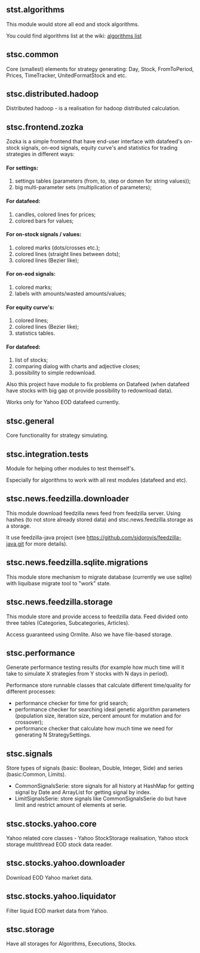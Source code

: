 ## stst.algorithms

This module would store all eod and stock algorithms.

You could find algorithms list at the wiki: [algorithms list](https://github.com/sidorovis/stsc/wiki/Algorithms-Tree)

## stsc.common

Core (smallest) elements for strategy generating: Day, Stock, FromToPeriod, Prices, TimeTracker, UnitedFormatStock and etc.

## stsc.distributed.hadoop

Distributed hadoop - is a realisation for hadoop distributed calculation.

## stsc.frontend.zozka

Zozka is a simple frontend that have end-user interface with datafeed's on-stock signals, on-eod signals, 
equity curve's and statistics for trading strategies in different ways:

#### For settings:
1. settings tables (parameters (from, to, step or domen for string values));
2. big multi-parameter sets (multiplication of parameters);

#### For datafeed:
1. candles, colored lines for prices;
2. colored bars for values;

#### For on-stock signals / values:
1. colored marks (dots/crosses etc.);
2. colored lines (straight lines between dots);
3. colored lines (Bezier like);

#### For on-eod signals:
1. colored marks;
2. labels with amounts/wasted amounts/values;

#### For equity curve's:
1. colored lines;
2. colored lines (Bezier like);
3. statistics tables.

#### For datafeed:
1. list of stocks;
2. comparing dialog with charts and adjective closes;
3. possibility to simple redownload.

Also this project have module to fix problems on Datafeed (when datafeed have stocks with big gap ot provide possibility to redownload data). 

Works only for Yahoo EOD datafeed currently.

## stsc.general

Core functionality for strategy simulating.

## stsc.integration.tests

Module for helping other modules to test themself's.

Especially for algorithms to work with all rest modules (datafeed and etc).

## stsc.news.feedzilla.downloader

This module download feedzilla news feed from feedzilla server. Using hashes (to not store already stored data) and stsc.news.feedzilla.storage as a storage.

It use feedzilla-java project (see https://github.com/sidorovis/feedzilla-java.git for more details).

## stsc.news.feedzilla.sqlite.migrations

This module store mechanism to migrate database (currently we use sqlite) with liquibase migrate tool to "work" state.

## stsc.news.feedzilla.storage

This module store and provide access to feedzilla data. Feed divided onto three tables (Categories, Subcategories, Articles).

Access guaranteed using Ormlite.
Also we have file-based storage.

## stsc.performance

Generate performance testing results (for example how much time will it take to simulate X strategies from Y stocks with N days in period).

Performance store runnable classes that calculate different time/quality for different processes:
 * performance checker for time for grid search;
 * performance checker for searching ideal genetic algorithm parameters (population size, iteration size, percent amount for mutation and for crossover);
 * performance checker that calculate how much time we need for generating N StrategySettings.

## stsc.signals

Store types of signals (basic: Boolean, Double, Integer, Side) and series (basic:Common, Limits).
 * CommonSignalsSerie: store signals for all history at HashMap for getting signal by Date and ArrayList for getting signal by index.
 * LimitSignalsSerie: store signals like CommonSignalsSerie do but have limit and restrict amount of elements at serie.

## stsc.stocks.yahoo.core

Yahoo related core classes - Yahoo StockStorage realisation, Yahoo stock storage multithread EOD stock data reader.

## stsc.stocks.yahoo.downloader

Download EOD Yahoo market data.

## stsc.stocks.yahoo.liquidator

Filter liquid EOD market data from Yahoo.

## stsc.storage

Have all storages for Algorithms, Executions, Stocks.

